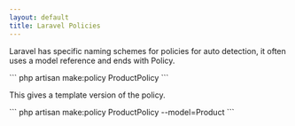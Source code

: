 ```yaml
---
layout: default
title: Laravel Policies
---
```


<p>Laravel has specific naming schemes for policies for auto detection, it often uses a model reference and ends with Policy.</p>
```
php artisan make:policy ProductPolicy
```

<p>This gives a template version of the policy.</p>
```
php artisan make:policy ProductPolicy --model=Product
```